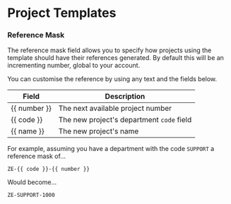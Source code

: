 Project Templates
=================

### Reference Mask

The reference mask field allows you to specify how projects using the template should have their references generated. By default this will be an incrementing number, global to your account. 

You can customise the reference by using any text and the fields below.

| Field        | Description |
| ------------ | ----------- |
| {{ number }} | The next available project number |
| {{ code }}   | The new project's department `code` field |
| {{ name }}   | The new project's name |

For example, assuming you have a department with the code `SUPPORT` a reference mask of...

`ZE-{{ code }}-{{ number }}`

Would become...

`ZE-SUPPORT-1000` 
